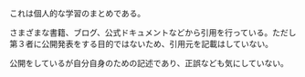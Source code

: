 これは個人的な学習のまとめである。  

さまざまな書籍、ブログ、公式ドキュメントなどから引用を行っている。ただし第３者に公開発表をする目的ではないため、引用元を記載はしていない。

公開をしているが自分自身のための記述であり、正誤なども気にしていない。